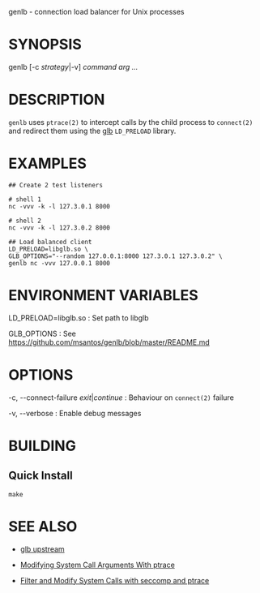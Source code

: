 genlb - connection load balancer for Unix processes

# SYNOPSIS

genlb [-c *strategy*|-v] *command* *arg* *...*

# DESCRIPTION

`genlb` uses `ptrace(2)` to intercept calls by the child
process to `connect(2)` and redirect them using the
[glb](https://github.com/msantos/genlb) `LD_PRELOAD` library.

# EXAMPLES

    ## Create 2 test listeners

    # shell 1
    nc -vvv -k -l 127.3.0.1 8000

    # shell 2
    nc -vvv -k -l 127.3.0.2 8000

    ## Load balanced client
    LD_PRELOAD=libglb.so \
    GLB_OPTIONS="--random 127.0.0.1:8000 127.3.0.1 127.3.0.2" \
    genlb nc -vvv 127.0.0.1 8000

# ENVIRONMENT VARIABLES

LD\_PRELOAD=libglb.so
: Set path to libglb

GLB\_OPTIONS
: See https://github.com/msantos/genlb/blob/master/README.md

# OPTIONS

-c, --connect-failure *exit*|*continue*
: Behaviour on `connect(2)` failure

-v, --verbose
:	Enable debug messages

# BUILDING

## Quick Install

    make

# SEE ALSO

* [glb upstream](https://github.com/codership/glb)

* [Modifying System Call Arguments With ptrace](http://www.alfonsobeato.net/c/modifying-system-call-arguments-with-ptrace/)

* [Filter and Modify System Calls with seccomp and ptrace](https://www.alfonsobeato.net/c/filter-and-modify-system-calls-with-seccomp-and-ptrace/)
